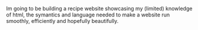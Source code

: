 Im going to be building a recipe website showcasing my (limited) knowledge of html, the symantics and language needed to make a website run smoothly, efficiently and hopefully beautifully.
